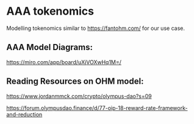 # AAA tokenomics

Modelling tokenomics similar to https://fantohm.com/ for our use case.

## AAA Model Diagrams:

https://miro.com/app/board/uXjVOXwHq1M=/

## Reading Resources on OHM model:

https://www.jordanmmck.com/crypto/olympus-dao?s=09

https://forum.olympusdao.finance/d/77-oip-18-reward-rate-framework-and-reduction
